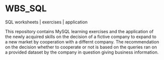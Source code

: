 # WBS_SQL
SQL worksheets | exercises | application

This repository contains MySQL learning exercises and the application of the newly acquired skills on the decision of a fictive company to expand to a new market by cooperation with a differnt company.
The recommendation on the decision whether to cooperate or not is based on the queries ran on a provided dataset by the company in question giving business information.
